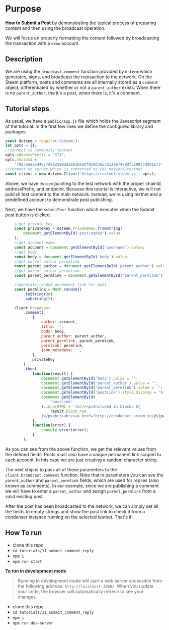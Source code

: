 # Purpose

**How to Submit a Post** by demonstrating the typical process of preparing content and then using the broadcast operation.

We will focus on properly formatting the content followed by broadcasting the transaction with a `demo` account.

## Description

We are using the `broadcast.comment` function provided by `dsteem` which generates, signs, and broadcast the transaction to the network.  On the Steem platform, posts and comments are all internally stored as a `comment` object, differentiated by whether or not a `parent_author` exists.  When there is no `parent_author`, the it's a post, when there is, it's a comment.

## Tutorial steps

As usual, we have a `public/app.js` file which holds the Javascript segment of the tutorial.  In the first few lines we define the configured library and packages:

```javascript
const dsteem = require('dsteem');
let opts = {};
//connect to community testnet
opts.addressPrefix = 'STX';
opts.chainId =
    '79276aea5d4877d9a25892eaa01b0adf019d3e5cb12a97478df3298ccdd01673';
//connect to server which is connected to the network/testnet
const client = new dsteem.Client('https://testnet.steem.vc', opts);
```

Above, we have `dsteem` pointing to the test network with the proper chainId, addressPrefix, and endpoint.  Because this tutorial is interactive, we will not publish test content to the main network.  Instead, we're using testnet and a predefined account to demonstrate post publishing.

Next, we have the `submitPost` function which executes when the Submit post button is clicked.

```javascript
    //get private key
    const privateKey = dsteem.PrivateKey.fromString(
        document.getElementById('postingKey').value
    );
    //get account name
    const account = document.getElementById('username').value;
    //get body
    const body = document.getElementById('body').value;
    //get parent author permalink
    const parent_author = document.getElementById('parent_author').value;
    //get parent author permalink
    const parent_permlink = document.getElementById('parent_permlink').value;

    //generate random permanent link for post
    const permlink = Math.random()
        .toString(36)
        .substring(2);

    client.broadcast
        .comment(
            {
                author: account,
                title: '',
                body: body,
                parent_author: parent_author,
                parent_permlink: parent_permlink,
                permlink: permlink,
                json_metadata: '',
            },
            privateKey
        )
        .then(
            function(result) {
                document.getElementById('body').value = '';
                document.getElementById('parent_author').value = '';
                document.getElementById('parent_permlink').value = '';
                document.getElementById('postLink').style.display = 'block';
                document.getElementById(
                    'postLink'
                ).innerHTML = `<br/><p>Included in block: ${
                    result.block_num
                }</p><br/><br/><a href="http://condenser.steem.vc/@${parent_author}/${parent_permlink}">Check post here</a>`;
            },
            function(error) {
                console.error(error);
            }
        );
```

As you can see from the above function, we get the relevant values from the defined fields. Posts must also have a unique permanent link scoped to each account. In this case we are just creating a random character string.

The next step is to pass all of these parameters to the `client.broadcast.comment` function.  Note that in parameters you can see the `parent_author` and `parent_permlink` fields, which are used for replies (also known as comments). In our example, since we are publishing a comment we will have to enter a `parent_author` and assign `parent_permlink` from a valid existing post.

After the post has been broadcasted to the network, we can simply set all the fields to empty strings and show the post link to check it from a condenser instance running on the selected testnet.  That's it!

## How To run

*   clone this repo
*   `cd tutorials/11_submit_comment_reply`
*   `npm i`
*   `npm run start`

**To run in development mode**

> Running in development mode will start a web server accessible from the following address: `http://localhost:3000/`.  When you update your code, the browser will automatically refresh to see your changes.

*   clone this repo
*   `cd tutorials/11_submit_comment_reply`
*   `npm i`
*   `npm run dev-server`
